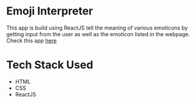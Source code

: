 # Emoji Interpreter

This app is build using ReactJS tell the meaning of various emoticons by getting input from the user as well as the emoticon listed in the webpage.
Check this app [here](https://emoji-interpreter-32b7fd.netlify.app/p)

# Tech Stack Used
 - HTML
 - CSS
 - ReactJS
